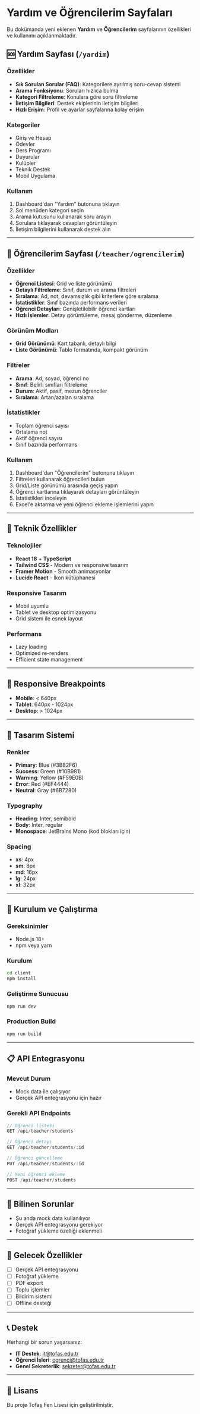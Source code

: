 # Yardım ve Öğrencilerim Sayfaları

Bu dokümanda yeni eklenen **Yardım** ve **Öğrencilerim** sayfalarının özellikleri ve kullanımı açıklanmaktadır.

## 🆘 Yardım Sayfası (`/yardim`)

### Özellikler
- **Sık Sorulan Sorular (FAQ)**: Kategorilere ayrılmış soru-cevap sistemi
- **Arama Fonksiyonu**: Soruları hızlıca bulma
- **Kategori Filtreleme**: Konulara göre soru filtreleme
- **İletişim Bilgileri**: Destek ekiplerinin iletişim bilgileri
- **Hızlı Erişim**: Profil ve ayarlar sayfalarına kolay erişim

### Kategoriler
- Giriş ve Hesap
- Ödevler
- Ders Programı
- Duyurular
- Kulüpler
- Teknik Destek
- Mobil Uygulama

### Kullanım
1. Dashboard'dan "Yardım" butonuna tıklayın
2. Sol menüden kategori seçin
3. Arama kutusunu kullanarak soru arayın
4. Sorulara tıklayarak cevapları görüntüleyin
5. İletişim bilgilerini kullanarak destek alın

---

## 👥 Öğrencilerim Sayfası (`/teacher/ogrencilerim`)

### Özellikler
- **Öğrenci Listesi**: Grid ve liste görünümü
- **Detaylı Filtreleme**: Sınıf, durum ve arama filtreleri
- **Sıralama**: Ad, not, devamsızlık gibi kriterlere göre sıralama
- **İstatistikler**: Sınıf bazında performans verileri
- **Öğrenci Detayları**: Genişletilebilir öğrenci kartları
- **Hızlı İşlemler**: Detay görüntüleme, mesaj gönderme, düzenleme

### Görünüm Modları
- **Grid Görünümü**: Kart tabanlı, detaylı bilgi
- **Liste Görünümü**: Tablo formatında, kompakt görünüm

### Filtreler
- **Arama**: Ad, soyad, öğrenci no
- **Sınıf**: Belirli sınıfları filtreleme
- **Durum**: Aktif, pasif, mezun öğrenciler
- **Sıralama**: Artan/azalan sıralama

### İstatistikler
- Toplam öğrenci sayısı
- Ortalama not
- Aktif öğrenci sayısı
- Sınıf bazında performans

### Kullanım
1. Dashboard'dan "Öğrencilerim" butonuna tıklayın
2. Filtreleri kullanarak öğrencileri bulun
3. Grid/Liste görünümü arasında geçiş yapın
4. Öğrenci kartlarına tıklayarak detayları görüntüleyin
5. İstatistikleri inceleyin
6. Excel'e aktarma ve yeni öğrenci ekleme işlemlerini yapın

---

## 🚀 Teknik Özellikler

### Teknolojiler
- **React 18** + **TypeScript**
- **Tailwind CSS** - Modern ve responsive tasarım
- **Framer Motion** - Smooth animasyonlar
- **Lucide React** - İkon kütüphanesi

### Responsive Tasarım
- Mobil uyumlu
- Tablet ve desktop optimizasyonu
- Grid sistem ile esnek layout

### Performans
- Lazy loading
- Optimized re-renders
- Efficient state management

---

## 📱 Responsive Breakpoints

- **Mobile**: < 640px
- **Tablet**: 640px - 1024px
- **Desktop**: > 1024px

---

## 🎨 Tasarım Sistemi

### Renkler
- **Primary**: Blue (#3B82F6)
- **Success**: Green (#10B981)
- **Warning**: Yellow (#F59E0B)
- **Error**: Red (#EF4444)
- **Neutral**: Gray (#6B7280)

### Typography
- **Heading**: Inter, semibold
- **Body**: Inter, regular
- **Monospace**: JetBrains Mono (kod blokları için)

### Spacing
- **xs**: 4px
- **sm**: 8px
- **md**: 16px
- **lg**: 24px
- **xl**: 32px

---

## 🔧 Kurulum ve Çalıştırma

### Gereksinimler
- Node.js 18+
- npm veya yarn

### Kurulum
```bash
cd client
npm install
```

### Geliştirme Sunucusu
```bash
npm run dev
```

### Production Build
```bash
npm run build
```

---

## 📋 API Entegrasyonu

### Mevcut Durum
- Mock data ile çalışıyor
- Gerçek API entegrasyonu için hazır

### Gerekli API Endpoints
```typescript
// Öğrenci listesi
GET /api/teacher/students

// Öğrenci detayı
GET /api/teacher/students/:id

// Öğrenci güncelleme
PUT /api/teacher/students/:id

// Yeni öğrenci ekleme
POST /api/teacher/students
```

---

## 🐛 Bilinen Sorunlar

- Şu anda mock data kullanılıyor
- Gerçek API entegrasyonu gerekiyor
- Fotoğraf yükleme özelliği eklenmeli

---

## 🚧 Gelecek Özellikler

- [ ] Gerçek API entegrasyonu
- [ ] Fotoğraf yükleme
- [ ] PDF export
- [ ] Toplu işlemler
- [ ] Bildirim sistemi
- [ ] Offline desteği

---

## 📞 Destek

Herhangi bir sorun yaşarsanız:
- **IT Destek**: it@tofas.edu.tr
- **Öğrenci İşleri**: ogrenci@tofas.edu.tr
- **Genel Sekreterlik**: sekreter@tofas.edu.tr

---

## 📝 Lisans

Bu proje Tofaş Fen Lisesi için geliştirilmiştir.
